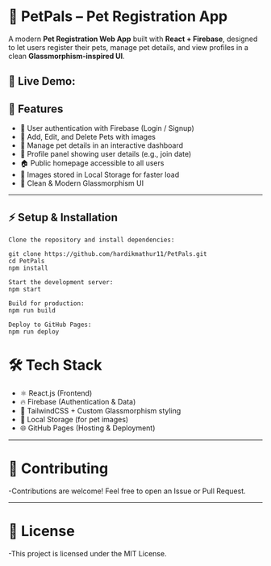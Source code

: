 # 🐾 PetPals – Pet Registration App  

A modern **Pet Registration Web App** built with **React + Firebase**, designed to let users register their pets, manage pet details, and view profiles in a clean **Glassmorphism-inspired UI**.  

🔗 Live Demo: 
---

## 🚀 Features  

- 🔑 User authentication with Firebase (Login / Signup)  
- 🐶 Add, Edit, and Delete Pets with images  
- 📅 Manage pet details in an interactive dashboard  
- 👤 Profile panel showing user details (e.g., join date)  
- 🏠 Public homepage accessible to all users  
- 💾 Images stored in Local Storage for faster load  
- 🎨 Clean & Modern Glassmorphism UI  

---

## ⚡ Setup & Installation  
```
Clone the repository and install dependencies:  

git clone https://github.com/hardikmathur11/PetPals.git
cd PetPals
npm install

Start the development server:
npm start

Build for production:
npm run build

Deploy to GitHub Pages:
npm run deploy
```

# 🛠 Tech Stack
- ⚛️ React.js (Frontend)
- 🔥 Firebase (Authentication & Data)
- 🎨 TailwindCSS + Custom Glassmorphism styling
- 💾 Local Storage (for pet images)
- 🌐 GitHub Pages (Hosting & Deployment)

---

# 🤝 Contributing
-Contributions are welcome! Feel free to open an Issue or Pull Request.

---

# 📜 License
-This project is licensed under the MIT License.

